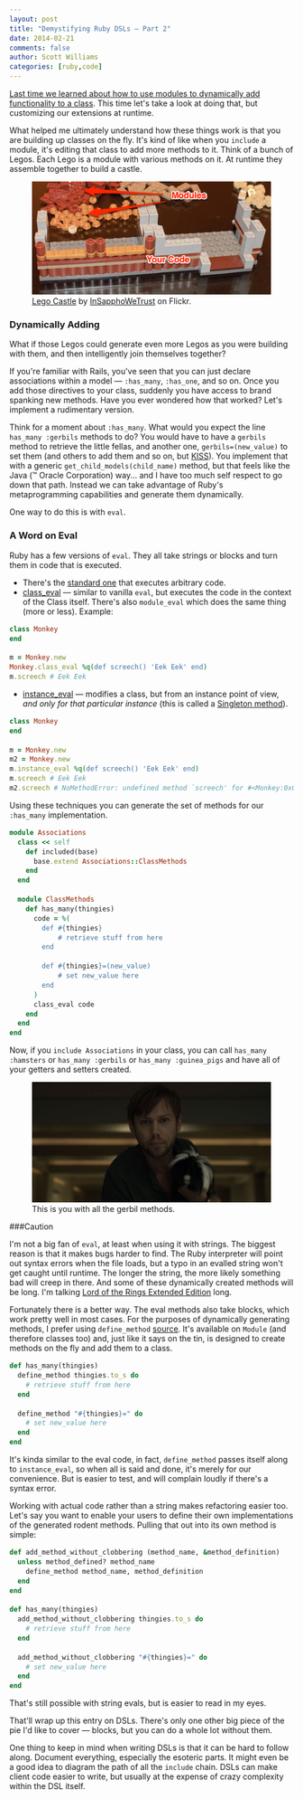 ```yaml
---
layout: post
title: "Demystifying Ruby DSLs — Part 2"
date: 2014-02-21
comments: false
author: Scott Williams
categories: [ruby,code]
---
```

[Last time we learned about how to use modules to dynamically add functionality to a class](/words/2014/01/26/demystifying-ruby-dsls). This time let's take a look at doing that, but customizing our extensions at runtime. 

What helped me ultimately understand how these things work is that you are building up classes on the fly. It's kind of like when you `include` a module, it's editing that class to add more methods to it. Think of a bunch of Legos. Each Lego is a module with various methods on it. At runtime they assemble together to build a castle.

<figure>
    <img alt="Lego Castle by InSapphoWeTrust on Flickr." src="/images/assets/lego-annotated.png">
    <figcaption><a href="http://www.flickr.com/photos/56619626@N05/7406185206/in/photolist-chsCQo-chsDcG-chsCVb-chsD97-chsBY3-chsCeN-chsDid-bgETZB-8FZGC9-9nsJ9P-8oTk1n-dCdMj4-f8b3QR-7J1LqD-7BnYDa-7BnZmZ-7BrJZw-7BrLsb-7BnVLP-9XN1mi-cnFar5-chsCy7-gC3qkX-chsCKW-chsCs1-chsCoN-aCZJqe-aCZJe4-chsCcf-chsC41-aCcgjW-aC9BwX-aCcgf3-aC9BE6-aC9BKr-aCcgUf-aCcgRw-aC9C9v-aCcgXo-chsC7J-chsBZw-a5YVbT-em9rGR-em9ru8-emfdMW-em9tEg-emfewq-emfeEm-emfdxf-emfeh9-emfdi5">Lego Castle</a> by <a href="http://www.flickr.com/photos/skinnylawyer/">InSapphoWeTrust</a> on Flickr.</figcaption>
</figure>
			
### Dynamically Adding
What if those Legos could generate even more Legos as you were building with them, and then intelligently join themselves together?

If you're familiar with Rails, you've seen that you can just declare associations within a model — `:has_many`, `:has_one`, and so on. Once you add those directives to your class, suddenly you have access to brand spanking new methods. Have you ever wondered how that worked? Let's implement a rudimentary version.

Think for a moment about `:has_many`. What would you expect the line `has_many :gerbils` methods to do?  You would have to have a `gerbils` method to retrieve the little fellas, and another one, `gerbils=(new_value)` to set them (and others to add them and so on, but [KISS](http://en.wikipedia.org/wiki/Keep_it_simple_stupid)). You implement that with a generic `get_child_models(child_name)` method, but that feels like the Java (™ Oracle Corporation) way... and I have too much self respect to go down that path. Instead we can take advantage of Ruby's metaprogramming capabilities and generate them dynamically. 

One way to do this is with `eval`.

### A Word on Eval

Ruby has a few versions of `eval`. They all take strings or blocks and turn them in code that is executed.

 * There's the [standard one](http://www.ruby-doc.org/core-2.1.0/Kernel.html#method-i-eval) that executes arbitrary code.
 * [class_eval](http://ruby-doc.org/core-2.1.0/Module.html#method-i-class_eval) — similar to vanilla `eval`, but executes the code in the context of the Class itself. There's also `module_eval` which does the same thing (more or less). Example:

``` ruby
class Monkey
end

m = Monkey.new
Monkey.class_eval %q(def screech() 'Eek Eek' end)
m.screech # Eek Eek
```
     
* [instance_eval]() — modifies a class, but from an instance point of view, *and only for that particular instance* (this is called a [Singleton method](http://rubymonk.com/learning/books/4-ruby-primer-ascent/chapters/39-ruby-s-object-model/lessons/131-singleton-methods-and-metaclasses)).

``` ruby
class Monkey
end

m = Monkey.new
m2 = Monkey.new
m.instance_eval %q(def screech() 'Eek Eek' end)
m.screech # Eek Eek
m2.screech # NoMethodError: undefined method `screech' for #<Monkey:0x007fa6f768bac8>
```
    
Using these techniques you can generate the set of methods for our `:has_many` implementation.

``` ruby
module Associations
  class << self
    def included(base)
      base.extend Associations::ClassMethods
    end
  end

  module ClassMethods
    def has_many(thingies)
      code = %(
        def #{thingies}
            # retrieve stuff from here
        end

        def #{thingies}=(new_value)
            # set new_value here
        end
      )
      class_eval code
    end
  end
end
```

Now, if you `include Associations` in your class, you can call `has_many :hamsters` or `has_many :gerbils` or `has_many :guinea_pigs` and have all of your getters and setters created.

			
			

<figure>
    <img alt="This is you with all the gerbil methods." src="/images/assets/cashew.jpg">
    <figcaption>This is you with all the gerbil methods.</figcaption>
</figure>


###Caution

I'm not a big fan of `eval`, at least when using it with strings. The biggest reason is that it makes bugs harder to find. The Ruby interpreter will point out syntax errors when the file loads, but a typo in an evalled string won't get caught until runtime. The longer the string, the more likely something bad will creep in there. And some of these dynamically created methods will be long. I'm talking [Lord of the Rings Extended Edition](http://www.amazon.com/gp/product/B0026L7H20/ref=as_li_ss_tl?ie=UTF8&camp=1789&creative=390957&creativeASIN=B0026L7H20&linkCode=as2&tag=thepetzoo-20) long.

Fortunately there is a better way. The eval methods also take blocks, which work pretty well in most cases. For the purposes of dynamically generating methods, I prefer using `define_method` [source](http://ruby-doc.org/core-2.1.0/Module.html#method-i-define_method). It's available on `Module` (and therefore classes too) and, just like it says on the tin, is designed to create methods on the fly and add them to a class.

``` ruby
def has_many(thingies)
  define_method thingies.to_s do
    # retrieve stuff from here
  end

  define_method "#{thingies}=" do
    # set new_value here
  end
end
```

It's kinda similar to the eval code, in fact, `define_method` passes itself along to `instance_eval`, so when all is said and done, it's merely for our convenience. But is easier to test, and will complain loudly if there's a syntax error. 

Working with actual code rather than a string makes refactoring easier too. Let's say you want to enable your users to define their own implementations of the generated rodent methods. Pulling that out into its own method is simple:

``` ruby
def add_method_without_clobbering (method_name, &method_definition)
  unless method_defined? method_name
    define_method method_name, method_definition
  end
end

def has_many(thingies)
  add_method_without_clobbering thingies.to_s do
    # retrieve stuff from here
  end

  add_method_without_clobbering "#{thingies}=" do
    # set new_value here
  end
end
```
    
That's still possible with string evals, but is easier to read in my eyes.

That'll wrap up this entry on DSLs. There's only one other big piece of the pie I'd like to cover — blocks, but you can do a whole lot without them.

One thing to keep in mind when writing DSLs is that it can be hard to follow along. Document everything, especially the esoteric parts. It might even be a good idea to diagram the path of all the `include` chain. DSLs can make client code easier to write, but usually at the expense of crazy complexity within the DSL itself.

